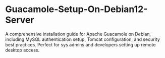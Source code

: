 # Guacamole-Setup-On-Debian12-Server
A comprehensive installation guide for Apache Guacamole on Debian, including MySQL authentication setup, Tomcat configuration, and security best practices. Perfect for sys admins and developers setting up remote desktop access.
